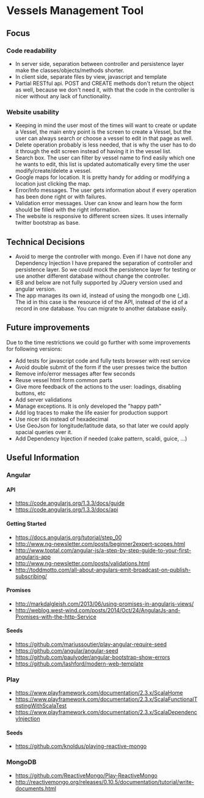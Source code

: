 Vessels Management Tool
=================================

Focus
---------------------------

### Code readability

* In server side, separation between controller and persistence layer make the classes/objects/methods shorter.
* In client side, separate files by view, javascript and template
* Partial RESTful api. POST and CREATE methods don't return the object as well, because we don't need it, 
with that the code in the controller is nicer without any lack of functionality.

### Website usability

* Keeping in mind the user most of the times will want to create or update a Vessel, the main entry point is
the screen to create a Vessel, but the user can always search or choose a vessel to edit in that page as well.
* Delete operation probably is less needed, that is why the user has to do it through the edit screen instead of
having it in the vessel list.
* Search box. The user can filter by vessel name to find easily which one he wants to edit, this list is updated
automatically every time the user modify/create/delete a vessel.
* Google maps for location. It is pretty handy for adding or modifying a location just clicking the map.
* Error/Info messages. The user gets information about if every operation has been done right or with failures.
* Validation error messages. User can know and learn how the form should be filled with the right information.
* The website is responsive to different screen sizes. It uses internally twitter bootstrap as base.


Technical Decisions
---------------------------
* Avoid to merge the controller with mongo. Even if I have not done any Dependency Injection I have prepared the
separation of controller and persistence layer. So we could mock the persistence layer for testing or use another
different database without change the controller.
* IE8 and below are not fully supported by JQuery version used and angular version.
* The app manages its own id, instead of using the mongodb one (_id). The id in this case is the resource id of the API,
instead of the id of a record in one database. You can migrate to another database easily.

Future improvements
---------------------------
Due to the time restrictions we could go further with some improvements for following versions:

* Add tests for javascript code and fully tests browser with rest service
* Avoid double submit of the form if the user presses twice the button
* Remove info/error messages after few seconds
* Reuse vessel html form common parts
* Give more feedback of the actions to the user: loadings, disabling buttons, etc
* Add server validations
* Manage exceptions. It is only developed the "happy path"
* Add log traces to make the life easier for production support
* Use nicer ids instead of hexadecimal
* Use GeoJson for longitude/latitude data, so that later we could apply spacial queries over it.
* Add Dependency Injection if needed (cake pattern, scaldi, guice, ...)


Useful Information
---------------------------

### Angular
#### API
* https://code.angularjs.org/1.3.3/docs/guide
* https://code.angularjs.org/1.3.3/docs/api

#### Getting Started
* https://docs.angularjs.org/tutorial/step_00
* http://www.ng-newsletter.com/posts/beginner2expert-scopes.html
* http://www.toptal.com/angular-js/a-step-by-step-guide-to-your-first-angularjs-app
* http://www.ng-newsletter.com/posts/validations.html
* http://toddmotto.com/all-about-angulars-emit-broadcast-on-publish-subscribing/

#### Promises
* http://markdalgleish.com/2013/06/using-promises-in-angularjs-views/
* http://weblog.west-wind.com/posts/2014/Oct/24/AngularJs-and-Promises-with-the-http-Service

#### Seeds
* https://github.com/mariussoutier/play-angular-require-seed
* https://github.com/angular/angular-seed
* https://github.com/paulyoder/angular-bootstrap-show-errors
* https://github.com/lashford/modern-web-template

### Play
* https://www.playframework.com/documentation/2.3.x/ScalaHome
* https://www.playframework.com/documentation/2.3.x/ScalaFunctionalTestingWithScalaTest
* https://www.playframework.com/documentation/2.3.x/ScalaDependencyInjection

#### Seeds
* https://github.com/knoldus/playing-reactive-mongo

### MongoDB
* https://github.com/ReactiveMongo/Play-ReactiveMongo
* http://reactivemongo.org/releases/0.10.5/documentation/tutorial/write-documents.html


